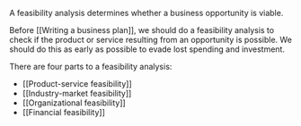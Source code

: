 A feasibility analysis determines whether a business opportunity is viable.

Before [[Writing a business plan]], we should do a feasibility analysis to check if the product or service resulting from an opportunity is possible. We should do this as early as possible to evade lost spending and investment.

There are four parts to a feasibility analysis: 
- [[Product-service feasibility]]
- [[Industry-market feasibility]]
- [[Organizational feasibility]]
- [[Financial feasibility]]
